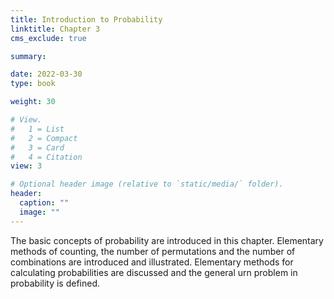 ```yaml
---
title: Introduction to Probability
linktitle: Chapter 3
cms_exclude: true

summary: 

date: 2022-03-30
type: book

weight: 30

# View.
#   1 = List
#   2 = Compact
#   3 = Card
#   4 = Citation
view: 3

# Optional header image (relative to `static/media/` folder).
header:
  caption: ""
  image: ""
---
```

The basic concepts of probability are introduced in this chapter.  Elementary methods of counting, the number of permutations and the number of combinations are introduced and illustrated. Elementary methods for calculating probabilities are discussed and the general urn problem in probability is defined. 
<p> 


	
